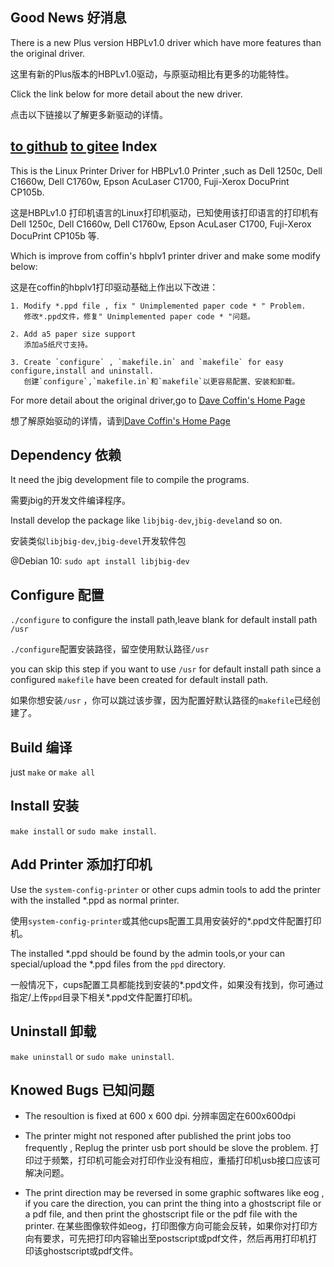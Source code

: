 Good News 好消息
----
There is a new Plus version HBPLv1.0 driver which have more features than the original driver.

这里有新的Plus版本的HBPLv1.0驱动，与原驱动相比有更多的功能特性。

Click the link below for more detail about the new driver.

点击以下链接以了解更多新驱动的详情。

[to github](https://github.com/macos2/HBPLv1.0_Plus-Printer-driver) [to gitee](https://gitee.com/macos2/HBPLv1.0_Plus-Printer-driver)
Index
-----
This is the Linux Printer Driver for HBPLv1.0 Printer ,such as Dell 1250c, Dell C1660w, Dell C1760w, Epson AcuLaser C1700, Fuji-Xerox DocuPrint CP105b.

这是HBPLv1.0 打印机语言的Linux打印机驱动，已知使用该打印语言的打印机有 Dell 1250c, Dell C1660w, Dell C1760w, Epson AcuLaser C1700, Fuji-Xerox DocuPrint CP105b 等. 

Which is improve from coffin's hbplv1 printer driver and make some modify below:

这是在coffin的hbplv1打印驱动基础上作出以下改进：

```
1. Modify *.ppd file , fix " Unimplemented paper code * " Problem.
   修改*.ppd文件，修复" Unimplemented paper code * "问题。

2. Add a5 paper size support
   添加a5纸尺寸支持。

3. Create `configure` , `makefile.in` and `makefile` for easy configure,install and uninstall.
   创建`configure`,`makefile.in`和`makefile`以更容易配置、安装和卸载。
```

For more detail about the original driver,go to [Dave Coffin's Home Page](http://www.dechifro.org/hbpl)

想了解原始驱动的详情，请到[Dave Coffin's Home Page](http://www.dechifro.org/hbpl)

Dependency 依赖
-----
It need the jbig development file to compile the programs.

需要jbig的开发文件编译程序。

Install develop the package like `libjbig-dev`,`jbig-devel`and so on.

安装类似`libjbig-dev`,`jbig-devel`开发软件包

@Debian 10: `sudo apt install libjbig-dev`

Configure 配置
-----
`./configure` to configure the install path,leave blank for default install path `/usr`

`./configure`配置安装路径，留空使用默认路径`/usr`

you can skip this step if you want to use `/usr` for default install path since a configured `makefile` have been created for default install path.

如果你想安装`/usr` ，你可以跳过该步骤，因为配置好默认路径的`makefile`已经创建了。

Build 编译
-----
just `make` or `make all`

Install 安装
-----
`make install` or `sudo make install`.

Add Printer 添加打印机
-----
Use the `system-config-printer` or other cups admin tools to add the printer with the installed *.ppd as normal printer.

使用`system-config-printer`或其他cups配置工具用安装好的*.ppd文件配置打印机。

The installed *.ppd should be found by the admin tools,or your can special/upload the *.ppd files from the `ppd` directory.

一般情况下，cups配置工具都能找到安装的*.ppd文件，如果没有找到，你可通过指定/上传`ppd`目录下相关*.ppd文件配置打印机。

Uninstall 卸载
-----
`make uninstall` or `sudo make uninstall`.

Knowed Bugs 已知问题
-----
* The resoultion is fixed at 600 x 600 dpi.
  分辨率固定在600x600dpi

* The printer might not responed after published the print jobs too frequently ,  Replug the printer usb port should be slove the problem.
  打印过于频繁，打印机可能会对打印作业没有相应，重插打印机usb接口应该可解决问题。

* The print direction may be reversed in some graphic softwares like eog , if you care the direction, you can print the thing into a ghostscript file or a pdf file, and then print the ghostscript file or the pdf file with the printer.
  在某些图像软件如eog，打印图像方向可能会反转，如果你对打印方向有要求，可先把打印内容输出至postscript或pdf文件，然后再用打印机打印该ghostscript或pdf文件。
